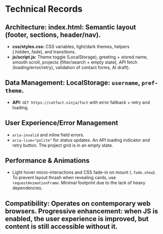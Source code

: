 # Technical Records

 ## Architecture: **index.html:** Semantic layout (footer, sections, header/nav).

 - **css/styles.css:** CSS variables, light/dark themes, helpers (.hidden,.fade), and transitions.
 - **js/script.js:** Theme toggle (LocalStorage), greeting + stored name, smooth scroll, projects (filter/search + empty state), API fetch (loading/error/retry), validation of contact forms, AI draft).

 ## Data Management: **LocalStorage:** `username`, `pref-theme`.
 - **API:** `GET https://catfact.ninja/fact` with error fallback + retry and loading.

 ## User Experience/Error Management
 - `aria-invalid` and inline field errors.
 - `aria-live="polite"` for status updates.
 An API loading indicator and retry button.
 The project grid is in an empty state.

 ## Performance & Animations
 - Light hover micro-interactions and CSS fade-in on mount (`.fade.show`).
 To prevent layout thrash when revealing cards, use `requestAnimationFrame`.
 Minimal footprint due to the lack of heavy dependencies.

 ## Compatibility: Operates on contemporary web browsers.  Progressive enhancement: when JS is enabled, the user experience is improved, but content is still accessible without it.
